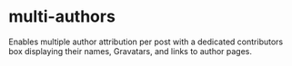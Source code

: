 # multi-authors
Enables multiple author attribution per post with a dedicated contributors box displaying their names, Gravatars, and links to author pages.
